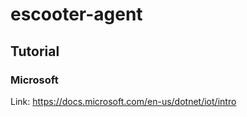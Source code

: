 # escooter-agent


## Tutorial

### Microsoft

Link: https://docs.microsoft.com/en-us/dotnet/iot/intro
